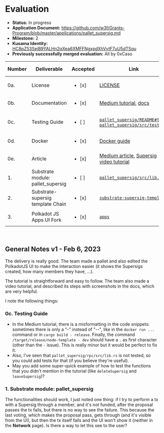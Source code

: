 # Evaluation

- **Status:** In progress
- **Application Document:** https://github.com/w3f/Grants-Program/blob/master/applications/pallet_supersig.md
- **Milestone:** 2
- **Kusama Identity:** [HC8pZ53SejB9YALHn2qXea6XMFFNgxpdXhVvtF7uU5dTSqu](https://kusama.subscan.io/account/HC8pZ53SejB9YALHn2qXea6XMFFNgxpdXhVvtF7uU5dTSqu)
- **Previously successfully merged evaluation:** All by 0xCaso

| Number | Deliverable | Accepted | Link | Evaluation Notes |
| ------ | ----------- | -------- | ---- |----------------- |
| 0a. | License | <ul><li>[x] </li></ul> | [LICENSE](https://github.com/kabocha-network/pallet_supersig/blob/4b1e349e9d76750d7fd025056cdb5ef5fef85996/LICENSE) |  |
| 0b. | Documentation | <ul><li>[x] </li></ul> | [Medium tutorial](https://decentration.medium.com/setup-for-testing-supersig-ui-m2-fac2f7ab20a3), [docs](https://wiki.kabocha.network/docs/Supersig/introduction) |  |
| 0c. | Testing Guide | <ul><li>[ ] </li></ul> | [`pallet_supersig/README#test`](https://github.com/kabocha-network/pallet_supersig/blob/f3b4842b971df00287f1ec6e2dcc41c431bce799/README.md#test),<br/>[`pallet_supersig/src/tests`](https://github.com/kabocha-network/pallet_supersig/tree/polkadot-v0.9.28/src/tests) | See **General Notes** |
| 0d. | Docker | <ul><li>[x] </li></ul> | [Docker guide](https://github.com/decentration/substrate-supersig-template/tree/6fbce881471ef6b5730bb8bf4b68f2ee20f58025#run-in-docker) |  |
| 0e. | Article | <ul><li>[x] </li></ul> | [Medium article](https://decentration.medium.com/supersig-like-multisig-but-with-superpowers-86b9ce0412f6), [Supersig video tutorial](https://www.loom.com/share/dbcaa6319b1a4644aacb709aa0e38783) |  |
| 1. | Substrate module: pallet_supersig | <ul><li>[ ] </li></ul> | [`pallet_supersig/src/lib.rs`](https://github.com/kabocha-network/pallet_supersig/blob/f3b4842b971df00287f1ec6e2dcc41c431bce799/src/lib.rs) | See **General Notes** |
| 2. | Substrate-supersig template Chain | <ul><li>[x] </li></ul> | [`substrate-supersig-template`](https://github.com/decentration/substrate-supersig-template/tree/6fbce881471ef6b5730bb8bf4b68f2ee20f58025) |  |
| 3. | Polkadot JS Apps UI Fork | <ul><li>[x] </li></ul> | [`apps`](https://github.com/decentration/apps/blob/492fd2e01e5c34f046a2fc71433d29779f4b2f57/README.md) |  |
<br/>

## General Notes v1 - Feb 6, 2023
The delivery is really good. The team made a pallet and also edited the PolkadotJS UI to make the interaction easier (it shows the Supersigs created, how many members they have, ...).

The tutorial is straightforward and easy to follow. The team also made a video tutorial, and described its steps with screenshots in the docs, which are very helpful.

I note the following things:

### 0c. Testing Guide
- In the Medium tutorial, there is a misformatting in the code snippets: sometimes there is only a "-" instead of "--", like in the `docker run ...` command or in `cargo build - release`. Finally, the command `/target/release/node-template - dev` should have a `.` as first character (other than the `-` issue).
This is really minor but it would be perfect to fix it.
- Also, I've seen that `pallet_supersig/rpc/src/lib.rs` is not tested, so you could add tests for that (if you believe they're useful).
- May you add some super-quick example of how to test the functions that you didn't mention in the tutorial (like `deleteSupersig` and `leaveSupersig`)?

### 1. Substrate module: pallet_supersig
The functionalities should work, I just noted one thing: if I try to perform a tx with a Supersig through a member, and it's not funded, after the proposal passes the tx fails, but there is no way to see the failure. This because the last voting, which makes the proposal pass, gets through (and it's visible from the UI), but then the tx itself fails and the UI won't show it (neither in the **Network** page). Is there a way to let this see to the user?
